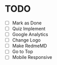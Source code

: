 # TODO
- [ ] Mark as Done
- [ ] Quiz Implement
- [ ] Google Analytics
- [ ] Change Logo
- [ ] Make RedmeMD
- [ ] Go to Top
- [ ] Mobile Responsive
